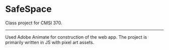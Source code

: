 # SafeSpace
Class project for CMSI 370.
___________________________________________________
Used Adobe Animate for construction of the web app. The project is primarily written in JS with pixel art assets. 
